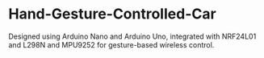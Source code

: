 # Hand-Gesture-Controlled-Car
Designed using Arduino Nano and Arduino Uno, integrated with NRF24L01 and L298N  and MPU9252 for gesture-based wireless control.
